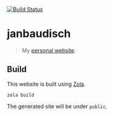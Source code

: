 [![Build Status][build-img]][build-url]

# janbaudisch

> My [personal website][site].

## Build

This website is built using [Zola][zola].

```shell
zola build
```

The generated site will be under `public`.

[build-img]: https://builds.sr.ht/~janbaudisch/janbaudisch.de.svg
[build-url]: https://builds.sr.ht/~janbaudisch/janbaudisch.de
[site]: https://janbaudisch.de
[zola]: https://www.getzola.org
